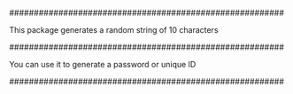 ########################################################

This package generates a random string of 10 characters

########################################################

You can use it to generate a password or unique ID

########################################################